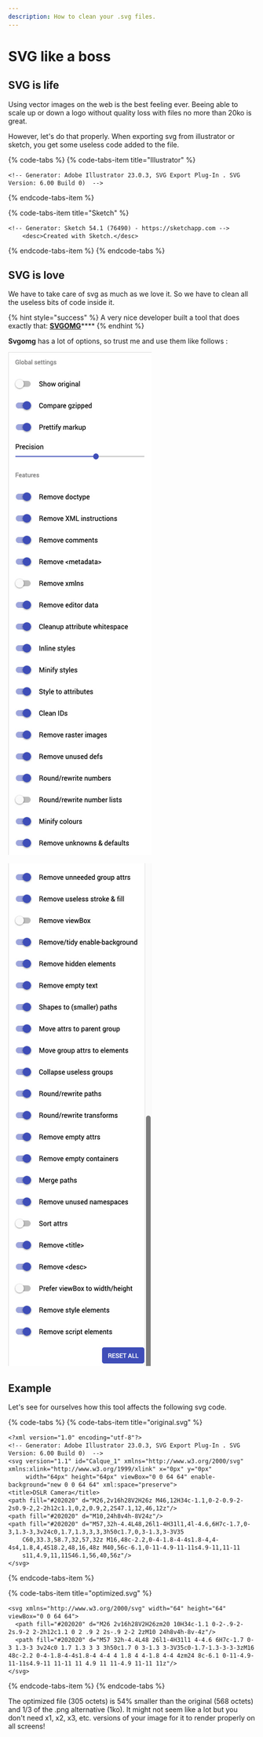 ```yaml
---
description: How to clean your .svg files.
---
```


# SVG like a boss

## SVG is life

Using vector images on the web is the best feeling ever. Beeing able to scale up or down a logo without quality loss with files no more than 20ko is great.

However, let's do that properly. When exporting svg from illustrator or sketch, you get some useless code added to the file.

{% code-tabs %}
{% code-tabs-item title="Illustrator" %}
```markup
<!-- Generator: Adobe Illustrator 23.0.3, SVG Export Plug-In . SVG Version: 6.00 Build 0)  -->​
```
{% endcode-tabs-item %}

{% code-tabs-item title="Sketch" %}
```markup
<!-- Generator: Sketch 54.1 (76490) - https://sketchapp.com -->
    <desc>Created with Sketch.</desc>
```
{% endcode-tabs-item %}
{% endcode-tabs %}

## SVG is love

We have to take care of svg as much as we love it. So we have to clean all the useless bits of code inside it.

{% hint style="success" %}
A very nice developer built a tool that does exactly that: [**SVGOMG**](https://jakearchibald.github.io/svgomg/)\*\*\*\*
{% endhint %}

**Svgomg** has a lot of options, so trust me and use them like follows :

![svgomg settings-1](../.gitbook/assets/1.jpg)

![svgomg settings-2](../.gitbook/assets/2.jpg)

## Example

Let's see for ourselves how this tool affects the following svg code.

{% code-tabs %}
{% code-tabs-item title="original.svg" %}
```markup
<?xml version="1.0" encoding="utf-8"?>
<!-- Generator: Adobe Illustrator 23.0.3, SVG Export Plug-In . SVG Version: 6.00 Build 0)  -->
<svg version="1.1" id="Calque_1" xmlns="http://www.w3.org/2000/svg" xmlns:xlink="http://www.w3.org/1999/xlink" x="0px" y="0px"
	 width="64px" height="64px" viewBox="0 0 64 64" enable-background="new 0 0 64 64" xml:space="preserve">
<title>DSLR Camera</title>
<path fill="#202020" d="M26,2v16h28V2H26z M46,12H34c-1.1,0-2-0.9-2-2s0.9-2,2-2h12c1.1,0,2,0.9,2,2S47.1,12,46,12z"/>
<path fill="#202020" d="M10,24h8v4h-8V24z"/>
<path fill="#202020" d="M57,32h-4.4L48,26l1-4H31l1,4l-4.6,6H7c-1.7,0-3,1.3-3,3v24c0,1.7,1.3,3,3,3h50c1.7,0,3-1.3,3-3V35
	C60,33.3,58.7,32,57,32z M16,48c-2.2,0-4-1.8-4-4s1.8-4,4-4s4,1.8,4,4S18.2,48,16,48z M40,56c-6.1,0-11-4.9-11-11s4.9-11,11-11
	s11,4.9,11,11S46.1,56,40,56z"/>
</svg>
```
{% endcode-tabs-item %}

{% code-tabs-item title="optimized.svg" %}
```markup
<svg xmlns="http://www.w3.org/2000/svg" width="64" height="64" viewBox="0 0 64 64">
  <path fill="#202020" d="M26 2v16h28V2H26zm20 10H34c-1.1 0-2-.9-2-2s.9-2 2-2h12c1.1 0 2 .9 2 2s-.9 2-2 2zM10 24h8v4h-8v-4z"/>
  <path fill="#202020" d="M57 32h-4.4L48 26l1-4H31l1 4-4.6 6H7c-1.7 0-3 1.3-3 3v24c0 1.7 1.3 3 3 3h50c1.7 0 3-1.3 3-3V35c0-1.7-1.3-3-3-3zM16 48c-2.2 0-4-1.8-4-4s1.8-4 4-4 4 1.8 4 4-1.8 4-4 4zm24 8c-6.1 0-11-4.9-11-11s4.9-11 11-11 11 4.9 11 11-4.9 11-11 11z"/>
</svg>
```
{% endcode-tabs-item %}
{% endcode-tabs %}

The optimized file \(305 octets\) is 54% smaller than the original \(568 octets\) and 1/3 of the .png alternative \(1ko\). It might not seem like a lot but you don't need x1, x2, x3, etc. versions of your image for it to render properly on all screens!

